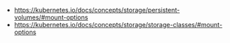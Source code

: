 - https://kubernetes.io/docs/concepts/storage/persistent-volumes/#mount-options
- https://kubernetes.io/docs/concepts/storage/storage-classes/#mount-options
